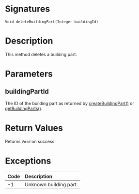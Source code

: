 <!---
{
    "category": "Rooms and Categories",
    "name": "deleteBuildingPart",
    "shortDescription": "Deletes a building part"
}
--->

# Signatures

```
Void deleteBuildingPart(Integer buildingId)
```

# Description

This method deletes a building part.


# Parameters

## buildingPartId

The ID of the building part as returned by [createBuildingPart()](#createBuildingPart) or [getBuildingParts()](#getBuildingParts).

# Return Values

Returns `Void` on success.

# Exceptions

| Code | Description            |
| :--- | :--------------------- |
| -1   | Unknown building part. |